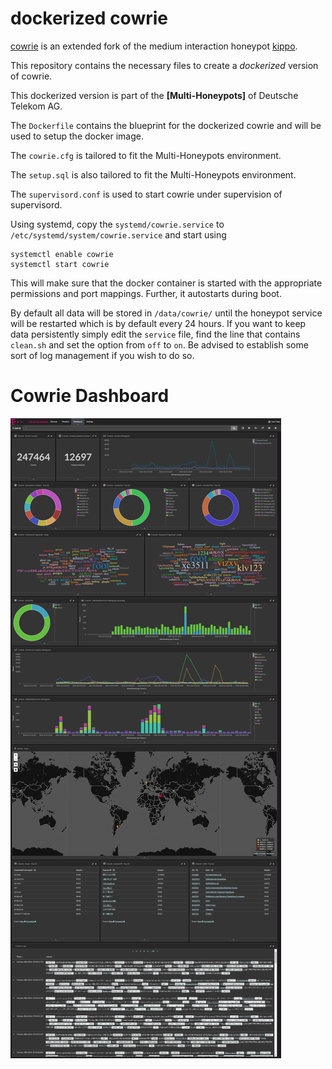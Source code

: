# dockerized cowrie


[cowrie](http://www.micheloosterhof.com/cowrie/) is an extended fork of the medium interaction honeypot [kippo](https://github.com/desaster/kippo).

This repository contains the necessary files to create a *dockerized* version of cowrie.

This dockerized version is part of the **[Multi-Honeypots]** of Deutsche Telekom AG.

The `Dockerfile` contains the blueprint for the dockerized cowrie and will be used to setup the docker image.  

The `cowrie.cfg` is tailored to fit the Multi-Honeypots environment.

The `setup.sql` is also tailored to fit the Multi-Honeypots environment.

The `supervisord.conf` is used to start cowrie under supervision of supervisord.

Using systemd, copy the `systemd/cowrie.service` to `/etc/systemd/system/cowrie.service` and start using

```
systemctl enable cowrie
systemctl start cowrie
```

This will make sure that the docker container is started with the appropriate permissions and port mappings. Further, it autostarts during boot.

By default all data will be stored in `/data/cowrie/` until the honeypot service will be restarted which is by default every 24 hours. If you want to keep data persistently simply edit the ``service`` file, find the line that contains ``clean.sh`` and set the option from ``off`` to ``on``. Be advised to establish some sort of log management if you wish to do so.


# Cowrie Dashboard

![Cowrie Dashboard](https://raw.githubusercontent.com/douwanhu/docker-cowrie/master/doc/dashboard.png)
